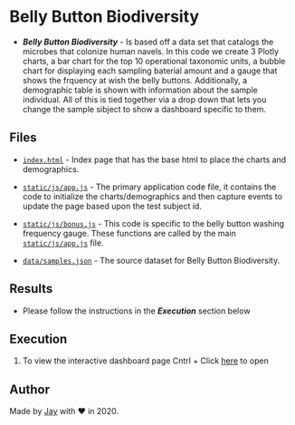 # Belly Button Biodiversity

- **_Belly Button Biodiversity_** - Is based off a data set that catalogs the microbes that colonize human navels. In this code we create 3 Plotly charts, a bar chart for the top 10 operational taxonomic units, a bubble chart for displaying each sampling baterial amount and a gauge that shows the frquency at wish the belly buttons. Additionally, a demographic table is shown with information about the sample individual. All of this is tied together via a drop down that lets you change the sample sibject to show a dashboard specific to them.

## Files

- [`index.html`](index.html) - Index page that has the base html to place the charts and demographics.

- [`static/js/app.js`](static/js/app.js) - The primary application code file, it contains the code to initialize the charts/demographics and then capture events to update the page based upon the test subject id.

- [`static/js/bonus.js`](static/js/bonus.js) - This code is specific to the belly button washing frequency gauge. These functions are called by the main [`static/js/app.js`](static/js/app.js) file.

- [`data/samples.json`](data/samples.json) - The source dataset for Belly Button Biodiversity.

## Results

- Please follow the instructions in the **_Execution_** section below

## Execution

1. To view the interactive dashboard page Cntrl + Click [here](https://jayhjman.github.io/plotly-challenge/) to open

## Author

Made by [Jay](https://www.linkedin.com/in/jay-hastings-techy/) with :heart: in 2020.
